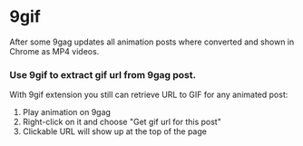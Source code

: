 # 9gif

After some 9gag updates all animation posts where converted and shown in Chrome as MP4 videos.

### Use 9gif to extract gif url from 9gag post.

With 9gif extension you still can retrieve URL to GIF for any animated post:

1. Play animation on 9gag 
2. Right-click on it and choose "Get gif url for this post"
3. Clickable URL will show up at the top of the page